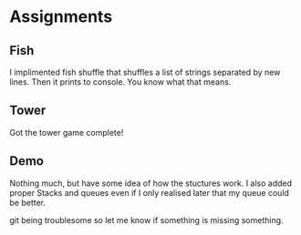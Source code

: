 # Assignments
## Fish
I implimented fish shuffle that shuffles a list of strings separated by new lines. Then it prints to console.
You know what that means.
## Tower
Got the tower game complete!
## Demo
Nothing much, but have some idea of how the stuctures work. I also added proper Stacks and queues even if I only realised later that my queue could be better.

git being troublesome so let me know if something is missing something.